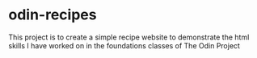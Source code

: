 # odin-recipes
This project is to create a simple recipe website to demonstrate the html skills I have worked on in the foundations classes of The Odin Project